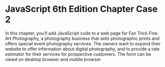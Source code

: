 # JavaScript 6th Edition Chapter Case 2

In this chapter, you’ll add JavaScript code to a web page for Fan Trick Fine Art Photography, a photography business that sells photographic prints and offers special event photography services. The owners want to expand their website to offer information about digital photography, and to provide a rate estimator for their services for prospective customers. The form can be viewd on desktop browser and mobile browser.
